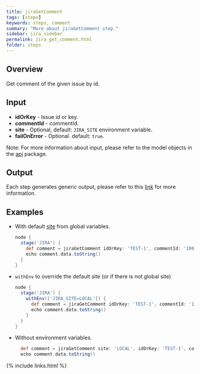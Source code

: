 ```yaml
---
title: jiraGetComment
tags: [steps]
keywords: steps, comment
summary: "More about jiraGetComment step."
sidebar: jira_sidebar
permalink: jira_get_comment.html
folder: steps
---
```


## Overview

Get comment of the given issue by id.

## Input

* **idOrKey** - Issue id or key.
* **commentId** - commentId.
* **site** - Optional, default: `JIRA_SITE` environment variable.
* **failOnError** - Optional. default: `true`.

Note: For more information about input, please refer to the model objects in the [api](https://github.com/jenkinsci/jira-steps-plugin/tree/master/src/main/java/org/thoughtslive/jenkins/plugins/jira/api) package.

## Output

Each step generates generic output, please refer to this [link](config.html#common-response--error-handling) for more information.

## Examples

* With default [site](config#environment-variables) from global variables.

  ```groovy
  node {
    stage('JIRA') {
      def comment = jiraGetComment idOrKey: 'TEST-1', commentId: '10004'
      echo comment.data.toString()
    }
  }
  ```
* `withEnv` to override the default site (or if there is not global site)

  ```groovy
  node {
    stage('JIRA') {
      withEnv(['JIRA_SITE=LOCAL']) {
        def comment = jiraGetComment idOrKey: 'TEST-1', commentId: '10004'
        echo comment.data.toString()
      }
    }
  }
  ```
* Without environment variables.

  ```groovy
    def comment = jiraGetComment site: 'LOCAL', idOrKey: 'TEST-1', commentId: '10004'
    echo comment.data.toString()
  ```

{% include links.html %}
